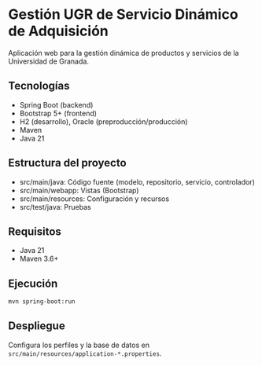 # Gestión UGR de Servicio Dinámico de Adquisición

Aplicación web para la gestión dinámica de productos y servicios de la Universidad de Granada.

## Tecnologías
- Spring Boot (backend)
- Bootstrap 5+ (frontend)
- H2 (desarrollo), Oracle (preproducción/producción)
- Maven
- Java 21

## Estructura del proyecto
- src/main/java: Código fuente (modelo, repositorio, servicio, controlador)
- src/main/webapp: Vistas (Bootstrap)
- src/main/resources: Configuración y recursos
- src/test/java: Pruebas

## Requisitos
- Java 21
- Maven 3.6+

## Ejecución
```bash
mvn spring-boot:run
```

## Despliegue
Configura los perfiles y la base de datos en `src/main/resources/application-*.properties`.
